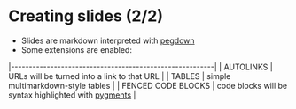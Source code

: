 # Creating slides (2/2) #

 * Slides are markdown interpreted with [pegdown](https://github.com/sirthias/pegdown)
 * Some extensions are enabled:

|---------------------------------------------------------|
| AUTOLINKS | URLs will be turned into a link to that URL |
| TABLES | simple multimarkdown-style tables |
| FENCED CODE BLOCKS | code blocks will be syntax highlighted with [pygments](http://pygments.org/) |

